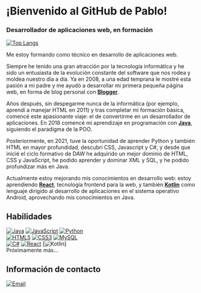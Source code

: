 # ¡Bienvenido al GitHub de Pablo!
### Desarrollador de aplicaciones web, en formación

[![Top Langs](https://github-readme-stats.vercel.app/api/top-langs/?username=pgpablodev&theme=tokyonight&layout=extend)](https://github.com/pgpablodev)

Me estoy formando como técnico en desarrollo de aplicaciones web.

Siempre he tenido una gran atracción por la tecnología informática y he sido un entusiasta de la evolución constante del software que nos rodea y moldea nuestro día a día. Ya en 2008, a una edad temprana le mostré esta pasión a mi padre y me ayudó a desarrollar mi primera pequeña página web, en forma de blog personal con [**Blogger**](https://www.blogger.com/).

Años después, sin despegarme nunca de la informática (por ejemplo, aprendí a manejar HTML en 2011) y tras completar mi formación básica, comencé este apasionante viaje: el de convertirme en un desarrollador de aplicaciones. En 2018 comencé mi aprendizaje en programación con [**Java**](https://www.java.com/es/), siguiendo el paradigma de la POO.

Posteriormente, en 2021, tuve la oportunidad de aprender Python y también HTML en mayor profundidad, descubrí CSS, Javascript y C#, y desde que inicié el ciclo formativo de DAW he adquirido un mejor dominio de HTML, CSS y JavaScript, he podido aprender y dominar XML y SQL, y he podido profundizar más en Java.

Actualmente estoy mejorando mis conocimientos en desarrollo web: estoy aprendiendo [**React**](https://reactjs.org/), tecnología frontend para la web, y también [**Kotlin**](https://kotlinlang.org/) como lenguaje dirigido al desarrollo de aplicaciones en el sistema operativo Android, aprovechando mis conocimientos en Java.

## Habilidades
[![Java](https://i.ibb.co/jZF81H5/java.png)]()
[![JavaScript](https://img.shields.io/badge/JavaScript-FECC00?style=for-the-badge&logo=javascript&logoColor=white&labelColor=101010)]()
[![Python](https://img.shields.io/badge/Python-7ED321?style=for-the-badge&logo=python&logoColor=white&labelColor=101010)]()
</br>
[![HTML5](https://img.shields.io/badge/HTML-E34F26?style=for-the-badge&logo=html5&logoColor=white&labelColor=101010)]()
[![CSS3](https://img.shields.io/badge/CSS3-1572B6?style=for-the-badge&logo=css3&logoColor=white&labelColor=101010)]()
[![MySQL](https://img.shields.io/badge/MySQL-4479A1?style=for-the-badge&logo=mysql&logoColor=white&labelColor=101010)]()
</br>
[![C#](https://img.shields.io/badge/CSHARP-4479A1?style=for-the-badge&logo=sharp&logoColor=white&labelColor=101010)]()
[![React](https://img.shields.io/badge/REACT-5ED4F4?style=for-the-badge&logo=react&logoColor=white&labelColor=101010)]()
[![Kotlin](https://img.shields.io/badge/KOTLIN-6942CB?style=for-the-badge&logo=kotlin&logoColor=white&labelColor=101010)]
</br>
Próximamente más...

## Información de contacto

[![Email](https://img.shields.io/badge/povarg.pablo@gmail.com-contacta_conmigo-D14836?style=for-the-badge&logo=gmail&logoColor=white&labelColor=101010)](mailto:povarg.pablo@gmail.com)
